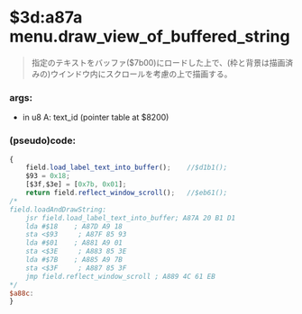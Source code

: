 ﻿
# $3d:a87a menu.draw_view_of_buffered_string
> 指定のテキストをバッファ($7b00)にロードした上で、(枠と背景は描画済みの)ウインドウ内にスクロールを考慮の上で描画する。

### args:
+	in u8 A: text_id (pointer table at $8200)

### (pseudo)code:
```js
{
	field.load_label_text_into_buffer();	//$d1b1();
	$93 = 0x18;
	[$3f,$3e] = [0x7b, 0x01];
	return field.reflect_window_scroll();	//$eb61();
/*
field.loadAndDrawString:
    jsr field.load_label_text_into_buffer; A87A 20 B1 D1
    lda #$18    ; A87D A9 18
    sta <$93     ; A87F 85 93
    lda #$01    ; A881 A9 01
    sta <$3E     ; A883 85 3E
    lda #$7B    ; A885 A9 7B
    sta <$3F     ; A887 85 3F
    jmp field.reflect_window_scroll ; A889 4C 61 EB
*/
$a88c:
}
```


